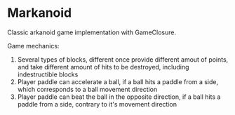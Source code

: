 Markanoid
===========================

Classic arkanoid game implementation with GameClosure.

Game mechanics:
1) Several types of blocks, different once provide different amout of points, and take different amount of hits to be 
destroyed, including indestructible blocks
2) Player paddle can accelerate a ball, if a ball hits a paddle from a side, which corresponds to a ball movement direction
3) Player paddle can beat the ball in the opposite direction, if a ball hits a paddle from a side, contrary to it's movement direction
